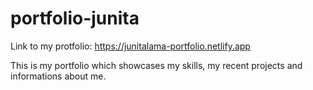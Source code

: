 # portfolio-junita
Link to my protfolio:
https://junitalama-portfolio.netlify.app

This is my portfolio which showcases my skills, my recent projects and informations about me. 